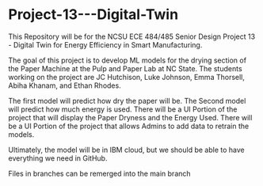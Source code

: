# Project-13---Digital-Twin
This Repository will be for the NCSU ECE 484/485 Senior Design Project 13 - Digital Twin for Energy Efficiency in Smart Manufacturing.

The goal of this project is to develop ML models for the drying section of the Paper Machine at the Pulp and Paper Lab at NC State.
The students working on the project are JC Hutchison, Luke Johnson, Emma Thorsell, Abiha Khanam, and Ethan Rhodes.

The first model will predict how dry the paper will be.
The Second model will predict how much energy is used.
There will be a UI Portion of the project that will display the Paper Dryness and the Energy Used.
There will be a UI Portion of the project that allows Admins to add data to retrain the models.

Ultimately, the model will be in IBM cloud, but we should be able to have everything we need in GitHub.


Files in branches can be remerged into the main branch
